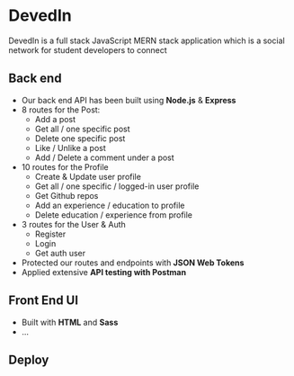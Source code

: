 # DevedIn

DevedIn is a full stack JavaScript MERN stack application which is a social network for student developers to connect

## Back end

-   Our back end API has been built using **Node.js** & **Express**
-   8 routes for the Post:
    -   Add a post
    -   Get all / one specific post
    -   Delete one specific post
    -   Like / Unlike a post
    -   Add / Delete a comment under a post
-   10 routes for the Profile
    -   Create & Update user profile
    -   Get all / one specific / logged-in user profile
    -   Get Github repos
    -   Add an experience / education to profile
    -   Delete education / experience from profile
-   3 routes for the User & Auth
    -   Register
    -   Login
    -   Get auth user
-   Protected our routes and endpoints with **JSON Web Tokens**
-   Applied extensive **API testing with Postman**

## Front End UI

-   Built with **HTML** and **Sass**
-   ...

## Deploy
